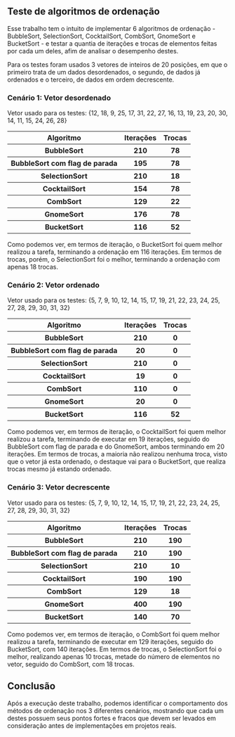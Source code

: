 <h2>Teste de algoritmos de ordenação</h2>
<p>Esse trabalho tem o intuito de implementar 6 algoritmos de ordenação - BubbleSort, SelectionSort, CocktailSort, CombSort, GnomeSort e BucketSort - e testar a quantia de iterações e trocas de elementos feitas por cada um deles, afim de analisar o desempenho destes.</p>
<p>Para os testes foram usados 3 vetores de inteiros de 20 posições, em que o primeiro trata de um dados desordenados, o segundo, de dados já ordenados e o terceiro, de dados em ordem decrescente.</p>

<h3>Cenário 1: Vetor desordenado</h3>
<p>Vetor usado para os testes: {12, 18, 9, 25, 17, 31, 22, 27, 16, 13, 19, 23, 20, 30, 14, 11, 15, 24, 26, 28}</p>

<table>
  <thead>
    <tr>
      <th>Algoritmo</th>
      <th>Iterações</th>
      <th>Trocas</th>
    </tr>
  </thead>
  <tbody>
    <tr>
      <th>BubbleSort</th>
      <th>210</th>
      <th>78</th>
    </tr>
    <tr>
      <th>BubbleSort com flag de parada</th>
      <th>195</th>
      <th>78</th>
    </tr>
    <tr>
      <th>SelectionSort</th>
      <th>210</th>
      <th>18</th>
    </tr>
    <tr>
      <th>CocktailSort</th>
      <th>154</th>
      <th>78</th>
    </tr>
    <tr>
      <th>CombSort</th>
      <th>129</th>
      <th>22</th>
    </tr>
    <tr>
      <th>GnomeSort</th>
      <th>176</th>
      <th>78</th>
    </tr>
    <tr>
      <th>BucketSort</th>
      <th>116</th>
      <th>52</th>
    </tr>
  </tbody>
</table>

<p>Como podemos ver, em termos de iteração, o BucketSort foi quem melhor realizou a tarefa, terminando a ordenação em 116 iterações. Em termos de trocas, porém, o SelectionSort foi o melhor, terminando a ordenação com apenas 18 trocas.</p>

<h3>Cenário 2: Vetor ordenado</h3>
<p>Vetor usado para os testes: {5, 7, 9, 10, 12, 14, 15, 17, 19, 21, 22, 23, 24, 25, 27, 28, 29, 30, 31, 32}</p>

<table>
  <thead>
    <tr>
      <th>Algoritmo</th>
      <th>Iterações</th>
      <th>Trocas</th>
    </tr>
  </thead>
  <tbody>
    <tr>
      <th>BubbleSort</th>
      <th>210</th>
      <th>0</th>
    </tr>
    <tr>
      <th>BubbleSort com flag de parada</th>
      <th>20</th>
      <th>0</th>
    </tr>
    <tr>
      <th>SelectionSort</th>
      <th>210</th>
      <th>0</th>
    </tr>
    <tr>
      <th>CocktailSort</th>
      <th>19</th>
      <th>0</th>
    </tr>
    <tr>
      <th>CombSort</th>
      <th>110</th>
      <th>0</th>
    </tr>
    <tr>
      <th>GnomeSort</th>
      <th>20</th>
      <th>0</th>
    </tr>
    <tr>
      <th>BucketSort</th>
      <th>116</th>
      <th>52</th>
    </tr>
  </tbody>
</table>

<p>Como podemos ver, em termos de iteração, o CocktailSort foi quem melhor realizou a tarefa, terminando de executar em 19 iterações, seguido do BubbleSort com flag de parada e do GnomeSort, ambos terminando em 20 iterações. Em termos de trocas, a maioria não realizou nenhuma troca, visto que o vetor já esta ordenado, o destaque vai para o BucketSort, que realiza trocas mesmo já estando ordenado.</p>

<h3>Cenário 3: Vetor decrescente</h3>
<p>Vetor usado para os testes: {5, 7, 9, 10, 12, 14, 15, 17, 19, 21, 22, 23, 24, 25, 27, 28, 29, 30, 31, 32}</p>

<table>
  <thead>
    <tr>
      <th>Algoritmo</th>
      <th>Iterações</th>
      <th>Trocas</th>
    </tr>
  </thead>
  <tbody>
    <tr>
      <th>BubbleSort</th>
      <th>210</th>
      <th>190</th>
    </tr>
    <tr>
      <th>BubbleSort com flag de parada</th>
      <th>210</th>
      <th>190</th>
    </tr>
    <tr>
      <th>SelectionSort</th>
      <th>210</th>
      <th>10</th>
    </tr>
    <tr>
      <th>CocktailSort</th>
      <th>190</th>
      <th>190</th>
    </tr>
    <tr>
      <th>CombSort</th>
      <th>129</th>
      <th>18</th>
    </tr>
    <tr>
      <th>GnomeSort</th>
      <th>400</th>
      <th>190</th>
    </tr>
    <tr>
      <th>BucketSort</th>
      <th>140</th>
      <th>70</th>
    </tr>
  </tbody>
</table>

<p>Como podemos ver, em termos de iteração, o CombSort foi quem melhor realizou a tarefa, terminando de executar em 129 iterações, seguido do BucketSort, com 140 iterações. Em termos de trocas, o SelectionSort foi o melhor, realizando apenas 10 trocas, metade do número de elementos no vetor, seguido do CombSort, com 18 trocas.</p>

<h2>Conclusão</h2>
<p>Após a execução deste trabalho, podemos identificar o comportamento dos métodos de ordenação nos 3 diferentes cenários, mostrando que cada um destes possuem seus pontos fortes e fracos que devem ser levados em consideração antes de implementações em projetos reais.</p>
